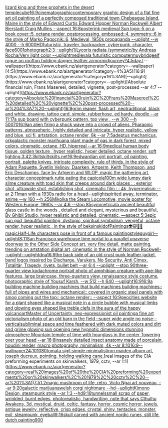 [lizard king and three prophets in the desert temple](https://www.ebank.nz/aiartgenerator?category=lizard%20king%20and%20three%20prophets%20in%20the%20desert%20temple)[cube](https://www.ebank.nz/aiartgenerator?category=cube)[16:9](https://www.ebank.nz/aiartgenerator?category=16%3A9)[cinematographic](https://www.ebank.nz/aiartgenerator?category=cinematographic)[contemporary graphic design of a flat fine art oil painting of a perfectly composed traditional town Chebeague Island, Maine in the style of Edward Curtis Edward Hopper Norman Rockwell Albert Bierstadt Craig Mullins --aspect 16:8](https://www.ebank.nz/aiartgenerator?category=contemporary%20graphic%20design%20of%20a%20flat%20fine%20art%20oil%20painting%20of%20a%20perfectly%20composed%20traditional%20town%20Chebeague%20Island%2C%20Maine%20in%20the%20style%20of%20Edward%20Curtis%20Edward%20Hopper%20Norman%20Rockwell%20Albert%20Bierstadt%20Craig%20Mullins%20--aspect%2016%3A8)[poster](https://www.ebank.nz/aiartgenerator?category=poster)[ink medieval Sun logo::5 on a book cover::5, octane render, postprocessing, embossed::4, symmetry::6 in the style of Marko Pagoçnik::6, Medieval, 1950s propaganda --uplight --w 4000 --h 6000](https://www.ebank.nz/aiartgenerator?category=ink%20medieval%20Sun%20logo%3A%3A5%20on%20a%20book%20cover%3A%3A5%2C%20octane%20render%2C%20postprocessing%2C%20embossed%3A%3A4%2C%20symmetry%3A%3A6%20in%20the%20style%20of%20Marko%20Pago%C3%A7nik%3A%3A6%2C%20Medieval%2C%201950s%20propaganda%20--uplight%20--w%204000%20--h%206000)[HD](https://www.ebank.nz/aiartgenerator?category=HD)[futuristic, traveler, backpacker, cyberpunk, character, face](https://www.ebank.nz/aiartgenerator?category=futuristic%2C%20traveler%2C%20backpacker%2C%20cyberpunk%2C%20character%2C%20face)[600](https://www.ebank.nz/aiartgenerator?category=600)[1](https://www.ebank.nz/aiartgenerator?category=1)[photograph](https://www.ebank.nz/aiartgenerator?category=photograph)[2:3](https://www.ebank.nz/aiartgenerator?category=2%3A3)[--uplight](https://www.ebank.nz/aiartgenerator?category=--uplight)[1](https://www.ebank.nz/aiartgenerator?category=1)[/Lycoris radiata /symmetric/by Andreas Rocha/Very light color --uplight](https://www.ebank.nz/aiartgenerator?category=/Lycoris%20radiata%20/symmetric/by%20Andreas%20Rocha/Very%20light%20color%20--uplight)[medieval](https://www.ebank.nz/aiartgenerator?category=medieval)[a futuristic computer](https://www.ebank.nz/aiartgenerator?category=a%20futuristic%20computer)[muybridge](https://www.ebank.nz/aiartgenerator?category=muybridge)[elf rogue on rooftop holding dagger leather armor](https://www.ebank.nz/aiartgenerator?category=elf%20rogue%20on%20rooftop%20holding%20dagger%20leather%20armor)[midjourney?](https://www.ebank.nz/aiartgenerator?category=midjourney%3F)[4:5](https://www.ebank.nz/aiartgenerator?category=4%3A5)[day.](https://www.ebank.nz/aiartgenerator?category=day.)[--wallpaper](https://www.ebank.nz/aiartgenerator?category=--wallpaper)[4:5](https://www.ebank.nz/aiartgenerator?category=4%3A5)[16:9](https://www.ebank.nz/aiartgenerator?category=16%3A9)[--uplight](https://www.ebank.nz/aiartgenerator?category=--uplight)[Absolute financial ruin, Frans Masereel, detailed, vignette, post-processed --ar 4:7 --uplight](https://www.ebank.nz/aiartgenerator?category=Absolute%20financial%20ruin%2C%20Frans%20Masereel%2C%20detailed%2C%20vignette%2C%20post-processed%20--ar%204%3A7%20--uplight)[](https://www.ebank.nz/aiartgenerator?category=)[16:9](https://www.ebank.nz/aiartgenerator?category=16%3A9)[grim reaper, flash art, neotraditional, black and white, drawing, tattoo card, simple, rubberhose, ed hardy, doodle --ar 11:17](https://www.ebank.nz/aiartgenerator?category=grim%20reaper%2C%20flash%20art%2C%20neotraditional%2C%20black%20and%20white%2C%20drawing%2C%20tattoo%20card%2C%20simple%2C%20rubberhose%2C%20ed%20hardy%2C%20doodle%20--ar%2011%3A17)[a sup board with cyberpunk pattern, top view , --w 300 --h 500](https://www.ebank.nz/aiartgenerator?category=a%20sup%20board%20with%20cyberpunk%20pattern%2C%20top%20view%20%2C%20--w%20300%20--h%20500)[70](https://www.ebank.nz/aiartgenerator?category=70)[16:9](https://www.ebank.nz/aiartgenerator?category=16%3A9)[an alien firing a shock wave into a crowd of aliens, Pharaonic patterns, atmospheric, highly detailed and intricate, hyper realistic, yellow and blue, sci fi, artstation, octane render, 8k --ar 7:5](https://www.ebank.nz/aiartgenerator?category=an%20alien%20firing%20a%20shock%20wave%20into%20a%20crowd%20of%20aliens%2C%20Pharaonic%20patterns%2C%20atmospheric%2C%20highly%20detailed%20and%20intricate%2C%20hyper%20realistic%2C%20yellow%20and%20blue%2C%20sci%20fi%2C%20artstation%2C%20octane%20render%2C%208k%20--ar%207%3A5)[adeptus mechanicus, ork](https://www.ebank.nz/aiartgenerator?category=adeptus%20mechanicus%2C%20ork)[galactic monster marihuana plant made of gas in dark forest, mixed colors, cinematic, octane, HD, hiperreal --ar 16:9](https://www.ebank.nz/aiartgenerator?category=galactic%20monster%20marihuana%20plant%20made%20of%20gas%20in%20dark%20forest%2C%20mixed%20colors%2C%20cinematic%2C%20octane%2C%20HD%2C%20hiperreal%20--ar%2016%3A9)[medical human body tissue, golden texture , hyper realistic, hyper detailed, octane render, soft lighting,](https://www.ebank.nz/aiartgenerator?category=medical%20human%20body%20tissue%2C%20golden%20texture%20%2C%20hyper%20realistic%2C%20hyper%20detailed%2C%20octane%20render%2C%20soft%20lighting%2C)[3:4](https://www.ebank.nz/aiartgenerator?category=3%3A4)[2:3](https://www.ebank.nz/aiartgenerator?category=2%3A3)[kiltskiltskilts.net](https://www.ebank.nz/aiartgenerator?category=kiltskiltskilts.net)[16:9](https://www.ebank.nz/aiartgenerator?category=16%3A9)[edwardian girl portrait, oil painting, portrait, palette knives, intricate complexity, rule of thirds, in the style of Adam Paquette, Svetlin Velinov, Daarken, Artgerm, Keith Thompson, and Eric Deschamps, face by Artgerm and WLOP, magic the gathering art, character concept](https://www.ebank.nz/aiartgenerator?category=edwardian%20girl%20portrait%2C%20oil%20painting%2C%20portrait%2C%20palette%20knives%2C%20intricate%20complexity%2C%20rule%20of%20thirds%2C%20in%20the%20style%20of%20Adam%20Paquette%2C%20Svetlin%20Velinov%2C%20Daarken%2C%20Artgerm%2C%20Keith%20Thompson%2C%20and%20Eric%20Deschamps%2C%20face%20by%20Artgerm%20and%20WLOP%2C%20magic%20the%20gathering%20art%2C%20character%20concept)[mark rutte eating the capicola](https://www.ebank.nz/aiartgenerator?category=mark%20rutte%20eating%20the%20capicola)[100m wide lumpy dark slime creature with toad skin that creeps around dark places  : : exterior shot, ultrawide shot, establishing shot, cinematic film : : 4k, hyperrealism --ar 2:1](https://www.ebank.nz/aiartgenerator?category=100m%20wide%20lumpy%20dark%20slime%20creature%20with%20toad%20skin%20that%20creeps%20around%20dark%20places%20%20%3A%20%3A%20exterior%20shot%2C%20ultrawide%20shot%2C%20establishing%20shot%2C%20cinematic%20film%20%3A%20%3A%204k%2C%20hyperrealism%20--ar%202%3A1)[1](https://www.ebank.nz/aiartgenerator?category=1)[man with a 1930s radio for a head](https://www.ebank.nz/aiartgenerator?category=man%20with%20a%201930s%20radio%20for%20a%20head)[--uplight](https://www.ebank.nz/aiartgenerator?category=--uplight)[spirited away, terminator, anime --w 160 --h 256](https://www.ebank.nz/aiartgenerator?category=spirited%20away%2C%20terminator%2C%20anime%20--w%20160%20--h%20256)[Mikolka the Steam Locomotive, movie poster for Western Europe, 1960s --ar 4:6 --stop 85](https://www.ebank.nz/aiartgenerator?category=Mikolka%20the%20Steam%20Locomotive%2C%20movie%20poster%20for%20Western%20Europe%2C%201960s%20--ar%204%3A6%20--stop%2085)[symmetrical](https://www.ebank.nz/aiartgenerator?category=symmetrical)[a ancient beautiful glass castle in the woods , detailed and elegant, mysterious and beautiful, By Ghibli Studio, hyper realistic and detailed, cinematic, —aspect 5:3](https://www.ebank.nz/aiartgenerator?category=a%20ancient%20beautiful%20glass%20castle%20in%20the%20woods%20%2C%20detailed%20and%20elegant%2C%20mysterious%20and%20beautiful%2C%20By%20Ghibli%20Studio%2C%20hyper%20realistic%20and%20detailed%2C%20cinematic%2C%20%E2%80%94aspect%205%3A3)[epic sun god, beautiful painting, dystopic, spiritual symbolism, vengeful, octane render, hyper realistic , in the style of beksinski](https://www.ebank.nz/aiartgenerator?category=epic%20sun%20god%2C%20beautiful%20painting%2C%20dystopic%2C%20spiritual%20symbolism%2C%20vengeful%2C%20octane%20render%2C%20hyper%20realistic%20%2C%20in%20the%20style%20of%20beksinski)[dof](https://www.ebank.nz/aiartgenerator?category=dof)[Paintings](https://www.ebank.nz/aiartgenerator?category=Paintings)[👽😺🤖💀](https://www.ebank.nz/aiartgenerator?category=%F0%9F%91%BD%F0%9F%98%BA%F0%9F%A4%96%F0%9F%92%80)[magic](https://www.ebank.nz/aiartgenerator?category=magic)[Half-Life characters pose in front of a famous painting](https://www.ebank.nz/aiartgenerator?category=Half-Life%20characters%20pose%20in%20front%20of%20a%20famous%20painting)[style](https://www.ebank.nz/aiartgenerator?category=style)[guy](https://www.ebank.nz/aiartgenerator?category=guy)[girl](https://www.ebank.nz/aiartgenerator?category=girl)[--uplight](https://www.ebank.nz/aiartgenerator?category=--uplight)[8:11](https://www.ebank.nz/aiartgenerator?category=8%3A11)[San Francisco warehouse time portal to a parallel unaverse doorway to the Other Side Concept art, very fine detail, matte painting, trending on artstation digital art, cinematic in the style of Norman Rockwell](https://www.ebank.nz/aiartgenerator?category=San%20Francisco%20warehouse%20time%20portal%20to%20a%20parallel%20unaverse%20doorway%20to%20the%20Other%20Side%20Concept%20art%2C%20very%20fine%20detail%2C%20matte%20painting%2C%20trending%20on%20artstation%20digital%20art%2C%20cinematic%20in%20the%20style%20of%20Norman%20Rockwell)[--uplight](https://www.ebank.nz/aiartgenerator?category=--uplight)[--uplight](https://www.ebank.nz/aiartgenerator?category=--uplight)[dna](https://www.ebank.nz/aiartgenerator?category=dna)[16:9](https://www.ebank.nz/aiartgenerator?category=16%3A9)[the back side of an old crust punk leather jacket, band logos inspired by Discharge, Varukers, No Security, Anti Cimex, Totalitär, Tragedy,  rivets, bullet belt --ar 6:4 --uplight --stop 90](https://www.ebank.nz/aiartgenerator?category=the%20back%20side%20of%20an%20old%20crust%20punk%20leather%20jacket%2C%20band%20logos%20inspired%20by%20Discharge%2C%20Varukers%2C%20No%20Security%2C%20Anti%20Cimex%2C%20Totalit%C3%A4r%2C%20Tragedy%2C%20%20rivets%2C%20bullet%20belt%20--ar%206%3A4%20--uplight%20--stop%2090)[three-quarter view kodachrome portrait photo of amphibian creature with ape-like features, large braincase, three-quarters view, renaissance style costume, photographic style of Yousuf Karsh, --w 512 --h 640 --uplight](https://www.ebank.nz/aiartgenerator?category=three-quarter%20view%20kodachrome%20portrait%20photo%20of%20amphibian%20creature%20with%20ape-like%20features%2C%20large%20braincase%2C%20three-quarters%20view%2C%20renaissance%20style%20costume%2C%20photographic%20style%20of%20Yousuf%20Karsh%2C%20--w%20512%20--h%20640%20--uplight)[16:9](https://www.ebank.nz/aiartgenerator?category=16%3A9)[16:9](https://www.ebank.nz/aiartgenerator?category=16%3A9)[a building machine building machines that build machines building machines:: full of pipes and wires and mechanical:: covered in organic steel panels with smog coming out the top:: octane render:: --aspect 16:9](https://www.ebank.nz/aiartgenerator?category=a%20building%20machine%20building%20machines%20that%20build%20machines%20building%20machines%3A%3A%20full%20of%20pipes%20and%20wires%20and%20mechanical%3A%3A%20covered%20in%20organic%20steel%20panels%20with%20smog%20coming%20out%20the%20top%3A%3A%20octane%20render%3A%3A%20--aspect%2016%3A9)[geocities website for a plant shaped like a musical note in a circle bubble with musical limbs and glowing eyes shaped like treble clefs in the aura of the happy volcano](https://www.ebank.nz/aiartgenerator?category=geocities%20website%20for%20a%20plant%20shaped%20like%20a%20musical%20note%20in%20a%20circle%20bubble%20with%20musical%20limbs%20and%20glowing%20eyes%20shaped%20like%20treble%20clefs%20in%20the%20aura%20of%20the%20happy%20volcano)[art](https://www.ebank.nz/aiartgenerator?category=art)[Master of Uncertainty, neo-expressionist oil painting](https://www.ebank.nz/aiartgenerator?category=Master%20of%20Uncertainty%2C%20neo-expressionist%20oil%20painting)[a fine art pictorialism photo of an old barn in the field ::super wide angle no noise](https://www.ebank.nz/aiartgenerator?category=a%20fine%20art%20pictorialism%20photo%20of%20an%20old%20barn%20in%20the%20field%20%3A%3Asuper%20wide%20angle%20no%20noise)[--vertical](https://www.ebank.nz/aiartgenerator?category=--vertical)[subliminal space and time feathered with dark muted colors and dirt and grime glowing sun opening new hypnotic dimensions stunning atmosphere Mountain temple of time with hourglass in the center Towering over your head --ar 16:8](https://www.ebank.nz/aiartgenerator?category=subliminal%20space%20and%20time%20feathered%20with%20dark%20muted%20colors%20and%20dirt%20and%20grime%20glowing%20sun%20opening%20new%20hypnotic%20dimensions%20stunning%20atmosphere%20Mountain%20temple%20of%20time%20with%20hourglass%20in%20the%20center%20Towering%20over%20your%20head%20--ar%2016%3A8)[insanely detailed insect anatomy made of porcelain, houdini render, macro photography,  minimalism, 4k --ar 8:10](https://www.ebank.nz/aiartgenerator?category=insanely%20detailed%20insect%20anatomy%20made%20of%20porcelain%2C%20houdini%20render%2C%20macro%20photography%2C%20%20minimalism%2C%204k%20--ar%208%3A10)[16:9](https://www.ebank.nz/aiartgenerator?category=16%3A9)[--wallpaper](https://www.ebank.nz/aiartgenerator?category=--wallpaper)[24:10](https://www.ebank.nz/aiartgenerator?category=24%3A10)[1080](https://www.ebank.nz/aiartgenerator?category=1080)[tomata sigil simple minimalist](https://www.ebank.nz/aiartgenerator?category=tomata%20sigil%20simple%20minimalist)[iron maiden album art, joseph ducreux, pointing. holding walking cane.](https://www.ebank.nz/aiartgenerator?category=iron%20maiden%20album%20art%2C%20joseph%20ducreux%2C%20pointing.%20holding%20walking%20cane.)[real images of the CIA preforming experiments on skinwalkers, 1979, cctv, --ar 1:1](https://www.ebank.nz/aiartgenerator?category=real%20images%20of%20the%20CIA%20preforming%20experiments%20on%20skinwalkers%2C%201979%2C%20cctv%2C%20--ar%201%3A1)[7:5](https://www.ebank.nz/aiartgenerator?category=7%3A5)[1.2](https://www.ebank.nz/aiartgenerator?category=1.2)[magic mushroom of life, retro, Victo Ngai art nouveau, --ar 9:20](https://www.ebank.nz/aiartgenerator?category=magic%20mushroom%20of%20life%2C%20retro%2C%20Victo%20Ngai%20art%20nouveau%2C%20--ar%209%3A20)[galactic marijuana](https://www.ebank.nz/aiartgenerator?category=galactic%20marijuana)[welsh corgi nightmare --hd](https://www.ebank.nz/aiartgenerator?category=welsh%20corgi%20nightmare%20--hd)[--uplight](https://www.ebank.nz/aiartgenerator?category=--uplight)[Kimono Design, steampunk style --ar 1:3 --hd](https://www.ebank.nz/aiartgenerator?category=Kimono%20Design%2C%20steampunk%20style%20--ar%201%3A3%20--hd)[9:16](https://www.ebank.nz/aiartgenerator?category=9%3A16)[tunnels](https://www.ebank.nz/aiartgenerator?category=tunnels)[small scrap of paper, wrinkled, burnt edges, photorealistic, handwriting, note that says Cthulhu Awakens, 3d, mystical, druid, celtic, fantasy, horror, cosmic horror, jewels, antique jewelry, reflective, crisp edges, crystal, shiny, tentacles, monster, evil, steampunk, eyeball](https://www.ebank.nz/aiartgenerator?category=small%20scrap%20of%20paper%2C%20wrinkled%2C%20burnt%20edges%2C%20photorealistic%2C%20handwriting%2C%20note%20that%20says%20Cthulhu%20Awakens%2C%203d%2C%20mystical%2C%20druid%2C%20celtic%2C%20fantasy%2C%20horror%2C%20cosmic%20horror%2C%20jewels%2C%20antique%20jewelry%2C%20reflective%2C%20crisp%20edges%2C%20crystal%2C%20shiny%2C%20tentacles%2C%20monster%2C%20evil%2C%20steampunk%2C%20eyeball)[9:16](https://www.ebank.nz/aiartgenerator?category=9%3A16)[skull carved with ancient nordic runes, still life, dutch painting](https://www.ebank.nz/aiartgenerator?category=skull%20carved%20with%20ancient%20nordic%20runes%2C%20still%20life%2C%20dutch%20painting)[900](https://www.ebank.nz/aiartgenerator?category=900)